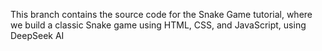 This branch contains the source code for the Snake Game tutorial, where we build a classic Snake game using HTML, CSS, and JavaScript, using DeepSeek AI 
